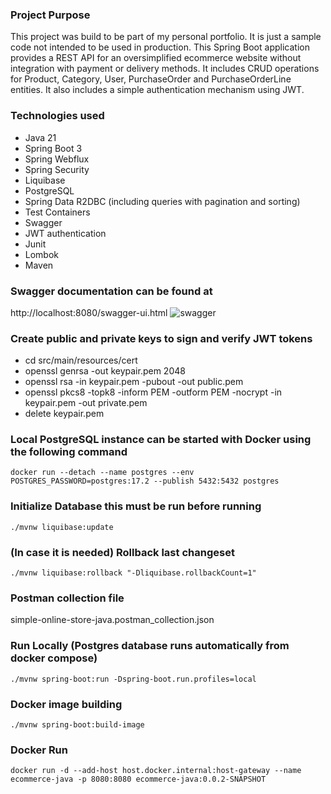 ### Project Purpose
This project was build to be part of my personal portfolio. It is just a sample code not intended to be used in production.
This Spring Boot application provides a REST API for an oversimplified ecommerce website without integration with payment or delivery methods.
It includes CRUD operations for Product, Category, User, PurchaseOrder and PurchaseOrderLine entities. It also includes a simple authentication mechanism using JWT.

### Technologies used
* Java 21
* Spring Boot 3
* Spring Webflux
* Spring Security
* Liquibase
* PostgreSQL
* Spring Data R2DBC (including queries with pagination and sorting)
* Test Containers
* Swagger
* JWT authentication
* Junit
* Lombok
* Maven

### Swagger documentation can be found at 
http://localhost:8080/swagger-ui.html
![swagger](/swagger.jpg "Swagger")

### Create public and private keys to sign and verify JWT tokens
* cd src/main/resources/cert
* openssl genrsa -out keypair.pem 2048
* openssl rsa -in keypair.pem -pubout -out public.pem
* openssl pkcs8 -topk8 -inform PEM -outform PEM -nocrypt -in keypair.pem -out private.pem
* delete keypair.pem

### Local PostgreSQL instance can be started with Docker using the following command
```shell
docker run --detach --name postgres --env POSTGRES_PASSWORD=postgres:17.2 --publish 5432:5432 postgres
``` 
### Initialize Database this must be run before running
```shell
./mvnw liquibase:update
```
### (In case it is needed) Rollback last changeset
```shell
./mvnw liquibase:rollback "-Dliquibase.rollbackCount=1"
```

### Postman collection file
simple-online-store-java.postman_collection.json

### Run Locally (Postgres database runs automatically from docker compose)
```shell
./mvnw spring-boot:run -Dspring-boot.run.profiles=local 
```
### Docker image building
```shell
./mvnw spring-boot:build-image
``` 
### Docker Run

```shell
docker run -d --add-host host.docker.internal:host-gateway --name ecommerce-java -p 8080:8080 ecommerce-java:0.0.2-SNAPSHOT
``` 